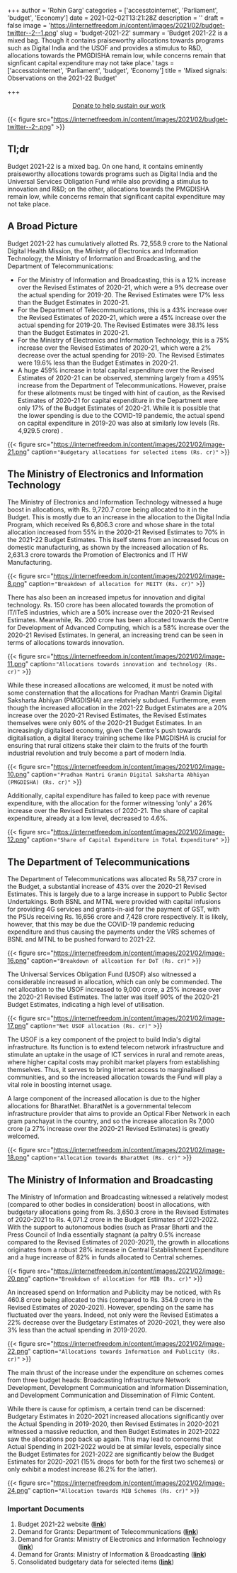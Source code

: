 +++
author = 'Rohin Garg'
categories = ['accesstointernet', 'Parliament', 'budget', 'Economy']
date = 2021-02-02T13:21:28Z
description = ''
draft = false
image = 'https://internetfreedom.in/content/images/2021/02/budget-twitter--2--1.png'
slug = 'budget-2021-22'
summary = 'Budget 2021-22 is a mixed bag. Though it contains praiseworthy allocations towards programs such as Digital India and the USOF and provides a stimulus to R&D, allocations towards the PMGDISHA remain low, while concerns remain that signficant capital expenditure may not take place.'
tags = ['accesstointernet', 'Parliament', 'budget', 'Economy']
title = 'Mixed signals: Observations on the 2021-22 Budget'

+++


<div style="text-align:center;">
    <a href="https://internetfreedom.in/donate/" class="button">Donate to help sustain our work</a>
</div>

{{< figure src="https://internetfreedom.in/content/images/2021/02/budget-twitter--2-.png" >}}

## Tl;dr

Budget 2021-22 is a mixed bag. On one hand, it contains eminently praiseworthy allocations towards programs such as Digital India and the Universal Services Obligation Fund while also providing a stimulus to innovation and R&D; on the other, allocations towards the PMGDISHA remain low, while concerns remain that significant capital expenditure may not take place.

## A Broad Picture

Budget 2021-22 has cumulatively allotted Rs. 72,558.9 crore to the National Digital Health Mission, the Ministry of Electronics and Information Technology, the Ministry of Information and Broadcasting, and the Department of Telecommunications:

* For the Ministry of Information and Broadcasting, this is a 12% increase over the Revised Estimates of 2020-21, which were a 9% decrease over the actual spending for 2019-20. The Revised Estimates were 17% less than the Budget Estimates in 2020-21.
* For the Department of Telecommunications, this is a 43% increase over the Revised Estimates of 2020-21, which were a 45% increase over the actual spending for 2019-20. The Revised Estimates were 38.1% less than the Budget Estimates in 2020-21.
* For the Ministry of Electronics and Information Technology, this is a 75% increase over the Revised Estimates of 2020-21, which were a 2% decrease over the actual spending for 2019-20. The Revised Estimates were 19.6% less than the Budget Estimates in 2020-21.
* A huge 459% increase in total capital expenditure over the Revised Estimates of 2020-21 can be observed, stemming largely from a 495% increase from the Department of Telecommunications. However, praise for these allotments must be tinged with hint of caution, as the Revised Estimates of 2020-21 for capital expenditure in the Department were only 17% of the Budget Estimates of 2020-21. While it is possible that the lower spending is due to the COVID-19 pandemic, the actual spend on capital expenditure in 2019-20 was also at similarly low levels (Rs. 4,929.5 crore) .

{{< figure src="https://internetfreedom.in/content/images/2021/02/image-21.png" caption=`"Budgetary allocations for selected items (Rs. cr)"` >}}

## The Ministry of Electronics and Information Technology

The Ministry of Electronics and Information Technology witnessed a huge boost in allocations, with Rs. 9,720.7 crore being allocated to it in the Budget. This is mostly due to an increase in the allocation to the Digital India Program, which received Rs 6,806.3 crore and whose share in the total allocation increased from 55% in the 2020-21 Revised Estimates to 70% in the 2021-22 Budget Estimates.  This itself stems from an increased focus on domestic manufacturing, as shown by the increased allocation of Rs. 2,631.3 crore towards the Promotion of Electronics and IT HW Manufacturing.

{{< figure src="https://internetfreedom.in/content/images/2021/02/image-8.png" caption=`"Breakdown of allocation for MEITY (Rs. cr)"` >}}

There has also been an increased impetus for innovation and digital technology. Rs. 150 crore has been allocated towards the promotion of IT/ITeS industries, which are a 50% increase over the 2020-21 Revised Estimates. Meanwhile, Rs. 200 crore has been allocated towards the Centre for Development of Advanced Computing, which is a 58% increase over the 2020-21 Revised Estimates. In general, an increasing trend can be seen in terms of allocations towards innovation.

{{< figure src="https://internetfreedom.in/content/images/2021/02/image-11.png" caption=`"Allocations towards innovation and technology (Rs. cr)"` >}}

While these increased allocations are welcomed, it must be noted with some consternation that the allocations for Pradhan Mantri Gramin Digital Saksharta Abhiyan (PMGDISHA) are relatviely subdued. Furthermore, even though the increased allocation in the 2021-22 Budget Estimates are a 20% increase over the 2020-21 Revised Estimates, the Revised Estimates themselves were only 60% of the 2020-21 Budget Estimates. In an increasingly digitalised economy, given the Centre's push towards digitalisation, a digital literacy training scheme like PMGDISHA is crucial for ensuring that rural citizens stake their claim to the fruits of the fourth industrial revolution and truly become a part of modern India.

{{< figure src="https://internetfreedom.in/content/images/2021/02/image-10.png" caption=`"Pradhan Mantri Gramin Digital Saksharta Abhiyan (PMGDISHA) (Rs. cr)"` >}}

Additionally, capital expenditure has failed to keep pace with revenue expenditure, with the allocation for the former witnessing 'only' a 26% increase over the Revised Estimates of 2020-21. The share of capital expenditure, already at a low level, decreased to 4.6%.

{{< figure src="https://internetfreedom.in/content/images/2021/02/image-12.png" caption=`"Share of Capital Expenditure in Total Expenditure"` >}}

## The Department of Telecommunications

The Department of Telecommunications was allocated Rs 58,737 crore in the Budget, a substantial increase of 43% over the 2020-21 Revised Estimates. This is largely due to a large increase in support to Public Sector Undertakings. Both BSNL and MTNL were provided with  capital infusions for providing 4G services and grants-in-aid for the payment of GST, with the PSUs receiving Rs. 16,656 crore and 7,428 crore respectively. It is likely, however, that this may be due the COVID-19 pandemic reducing expenditure and thus causing the payments under the VRS schemes of BSNL and MTNL to be pushed forward to 2021-22.

{{< figure src="https://internetfreedom.in/content/images/2021/02/image-16.png" caption=`"Breakdown of allcoation for DoT (Rs. cr)"` >}}

The Universal Services Obligation Fund (USOF) also witnessed a considerable increased in allocation, which can only be commended. The net allocation to the USOF increased to 9,000 crore, a 25% increase over the 2020-21 Revised Estimates. The latter was itself 90% of the 2020-21 Budget Estimates, indicating a high level of utilisation.

{{< figure src="https://internetfreedom.in/content/images/2021/02/image-17.png" caption=`"Net USOF allocation (Rs. cr)"` >}}

The USOF is a key component of the project to build India's digital infrastructure. Its function is to extend telecom network infrastructure and stimulate an uptake in the usage of ICT services in rural and remote areas, where higher capital costs may prohibit market players from establishing themselves. Thus, it serves to bring internet access to marginalised communities, and so the increased allocation towards the Fund will play a vital role in boosting internet usage.

A large component of the increased allocation is due to the higher allocations for BharatNet. BharatNet is a governmental telecom infrastructure provider that aims to provide an Optical Fiber Network in each gram panchayat in the country, and so the increase allocation Rs 7,000 crore (a 27% increase over the 2020-21 Revised Estimates) is greatly welcomed.

{{< figure src="https://internetfreedom.in/content/images/2021/02/image-18.png" caption=`"Allocation towards BharatNet (Rs. cr)"` >}}

## The Ministry of Information and Broadcasting

The Ministry of Information and Broadcasting witnessed a relatively modest (compared to other bodies in consideration) boost in allocations, with budgetary allocations going from Rs. 3,650.3 crore in the Revised Estimates of 2020-2021 to Rs. 4,071.2 crore in the Budget Estimates of 2021-2022. With the support to autonomous bodies (such as Prasar Bharti and the Press Council of India essentially stagnant (a paltry 0.5% increase compared to the Revised Estimates of 2020-2021), the growth in allocations originates from a robust 28% increase in Central Establishment Expenditure and a huge increase of 82% in funds allocated to Central schemes.

{{< figure src="https://internetfreedom.in/content/images/2021/02/image-20.png" caption=`"Breakdown of allocation for MIB (Rs. cr)"` >}}

An increased spend on Information and Publicity may be noticed, with Rs 460.8 crore being allocated to this (compared to Rs. 354.9 crore in the Revised Estimates of 2020-2021). However, spending on the same has fluctuated over the years. Indeed, not only were the Revised Estimates a 22% decrease over the Budgetary Estimates of 2020-2021, they were also 3% less than the actual spending in 2019-2020.

{{< figure src="https://internetfreedom.in/content/images/2021/02/image-22.png" caption=`"Allocations towards Information and Publicity (Rs. cr)"` >}}

The main thrust of the increase under the expenditure on schemes comes from three budget heads: Broadcasting Infrastructure Network Development, Development Communication and Information Dissemination, and Development Communication and Dissemination of Filmic Content.

While there is cause for optimism, a certain trend can be discerned: Budgetary Estimates in 2020-2021 increased allocations significantly over the Actual Spending in 2019-2020, then Revised Estimates in 2020-2021 witnessed a massive reduction, and then Budget Estimates in 2021-2022 saw the allocations pop back up again. This may lead to concerns that Actual Spending in 2021-2022 would be at similar levels, especially since the Budget Estimates for 2021-2022 are significantly below the Budget Estimates for 2020-2021 (15% drops for both for the first two schemes) or only exhibit a modest increase (6.2% for the latter).

{{< figure src="https://internetfreedom.in/content/images/2021/02/image-24.png" caption=`"Allocation towards MIB Schemes (Rs. cr)"` >}}

### Important Documents

1. Budget 2021-22 website ([**link**](https://www.indiabudget.gov.in/))
2. Demand for Grants: Department of Telecommunications (**[link](https://www.indiabudget.gov.in/doc/eb/sbe13.pdf)**)
3. Demand for Grants: Ministry of Electronics and Information Technology (**[link](https://www.indiabudget.gov.in/doc/eb/sbe26.pdf)**)
4. Demand for Grants: Ministry of Information & Broadcasting ([**link**](https://www.indiabudget.gov.in/doc/eb/sbe60.pdf))
5. Consolidated budgetary data for selected items (**[link](https://docs.google.com/spreadsheets/d/1-O6NOVH1OclTcRYORTNJVZ7g-MuEtc-ToruHedCkLsE/edit?usp=sharing)**)

